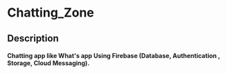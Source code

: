 # Chatting_Zone

## Description
#### 
#### Chatting app like What's app Using Firebase (Database, Authentication , Storage, Cloud Messaging).

